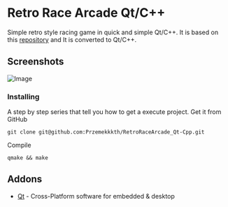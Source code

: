 # Retro Race Arcade Qt/C++
Simple retro style racing game in quick and simple Qt/C++. It is based on this [repository](https://github.com/OneLoneCoder/Javidx9/blob/master/ConsoleGameEngine/SmallerProjects/OneLoneCoder_RetroArcadeRacer.cpp) and It is converted to Qt/C++.

## Screenshots
![Image](https://user-images.githubusercontent.com/28188300/206850516-c6e06466-c538-45c3-82ec-558a9492d2cc.gif)

### Installing
A step by step series  that tell you how to get a execute project.
Get it from GitHub
```
git clone git@github.com:Przemekkkth/RetroRaceArcade_Qt-Cpp.git
```
Compile
```
qmake && make
```

## Addons
* [Qt](https://www.qt.io/) - Cross-Platform software for embedded & desktop


